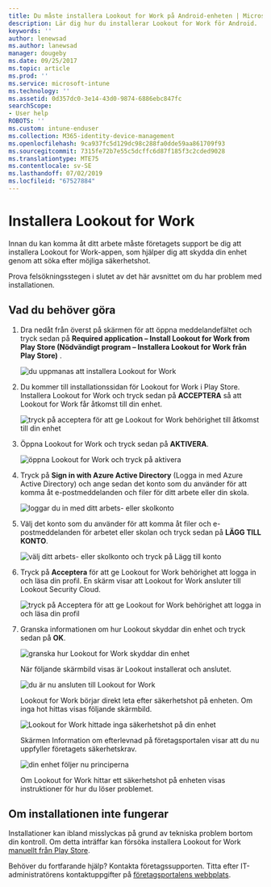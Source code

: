 ```yaml
---
title: Du måste installera Lookout for Work på Android-enheten | Microsoft Docs
description: Lär dig hur du installerar Lookout for Work för Android.
keywords: ''
author: lenewsad
ms.author: lanewsad
manager: dougeby
ms.date: 09/25/2017
ms.topic: article
ms.prod: ''
ms.service: microsoft-intune
ms.technology: ''
ms.assetid: 0d357dc0-3e14-43d0-9874-6886ebc847fc
searchScope:
- User help
ROBOTS: ''
ms.custom: intune-enduser
ms.collection: M365-identity-device-management
ms.openlocfilehash: 9ca937fc5d129dc98c288fa0dde59aa861709f93
ms.sourcegitcommit: 7315fe72b7e55c5dcffc6d87f185f3c2cded9028
ms.translationtype: MTE75
ms.contentlocale: sv-SE
ms.lasthandoff: 07/02/2019
ms.locfileid: "67527884"
---
```

# <a name="install-lookout-for-work"></a>Installera Lookout for Work

Innan du kan komma åt ditt arbete måste företagets support be dig att installera Lookout for Work-appen, som hjälper dig att skydda din enhet genom att söka efter möjliga säkerhetshot.

Prova felsökningsstegen i slutet av det här avsnittet om du har problem med installationen.

## <a name="what-you-need-to-do"></a>Vad du behöver göra

1. Dra nedåt från överst på skärmen för att öppna meddelandefältet och tryck sedan på **Required application – Install Lookout for Work from Play Store (Nödvändigt program – Installera Lookout for Work från Play Store)** .

   ![du uppmanas att installera Lookout for Work](./media/lookout-required-app-install-android.png)

2. Du kommer till installationssidan för Lookout for Work i Play Store. Installera Lookout for Work och tryck sedan på **ACCEPTERA** så att Lookout for Work får åtkomst till din enhet.

   ![tryck på acceptera för att ge Lookout for Work behörighet till åtkomst till din enhet](./media/lookout-accept-store-permissions-android.png)

3. Öppna Lookout for Work och tryck sedan på **AKTIVERA**.

   ![öppna Lookout for Work och tryck på aktivera](./media/lookout-activate-button-android.png)

4. Tryck på **Sign in with Azure Active Directory** (Logga in med Azure Active Directory) och ange sedan det konto som du använder för att komma åt e-postmeddelanden och filer för ditt arbete eller din skola.

   ![loggar du in med ditt arbets- eller skolkonto](./media/lookout-sign-in-azure-android.png)

5. Välj det konto som du använder för att komma åt filer och e-postmeddelanden för arbetet eller skolan och tryck sedan på **LÄGG TILL KONTO**.

   ![välj ditt arbets- eller skolkonto och tryck på Lägg till konto](./media/lookout-pick-account-android.png)

6. Tryck på **Acceptera** för att ge Lookout for Work behörighet att logga in och läsa din profil. En skärm visar att Lookout for Work ansluter till Lookout Security Cloud.

   ![tryck på Acceptera för att ge Lookout for Work behörighet att logga in och läsa din profil](./media/lookout-needs-permission-to-view-profile-android.png)

7. Granska informationen om hur Lookout skyddar din enhet och tryck sedan på **OK**.

   ![granska hur Lookout for Work skyddar din enhet](./media/lookout-how-it-protects-your-device-android.png)

   När följande skärmbild visas är Lookout installerat och anslutet.

   ![du är nu ansluten till Lookout for Work](./media/lookout-you-are-now-connected-android.png)

   Lookout for Work börjar direkt leta efter säkerhetshot på enheten. Om inga hot hittas visas följande skärmbild.

   ![Lookout for Work hittade inga säkerhetshot på din enhet](./media/lookout-scan-no-threats-found-android.png)

   Skärmen Information om efterlevnad på företagsportalen visar att du nu uppfyller företagets säkerhetskrav.

    ![din enhet följer nu principerna](./media/mtd-device-now-compliant-android.png)

   Om Lookout for Work hittar ett säkerhetshot på enheten visas instruktioner för hur du löser problemet.

## <a name="if-the-installation-doesnt-work"></a>Om installationen inte fungerar

Installationer kan ibland misslyckas på grund av tekniska problem bortom din kontroll. Om detta inträffar kan försöka installera Lookout for Work [manuellt från Play Store](https://play.google.com/store/apps/details?id=com.lookout.enterprise).


Behöver du fortfarande hjälp? Kontakta företagssupporten. Titta efter IT-administratörens kontaktuppgifter på [företagsportalens webbplats](https://go.microsoft.com/fwlink/?linkid=2010980).

